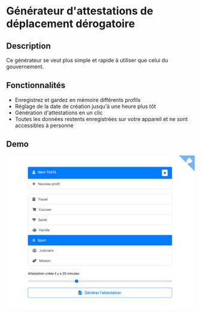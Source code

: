 # Générateur d'attestations de déplacement dérogatoire

## Description

Ce générateur se veut plus simple et rapide à utiliser que celui du gouvernement.

## Fonctionnalités

* Enregistrez et gardez en mémoire différents profils
* Réglage de la date de création jusqu'à une heure plus tôt
* Génération d'attestations en un clic
* Toutes les données restents enregistrées sur votre appareil et ne sont accessibles à personne

## Demo

![Demo](./demo.png)
